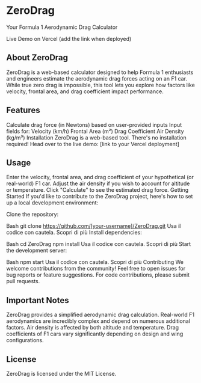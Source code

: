 # ZeroDrag
Your Formula 1 Aerodynamic Drag Calculator

Live Demo on Vercel (add the link when deployed)

## About ZeroDrag
ZeroDrag is a web-based calculator designed to help Formula 1 enthusiasts and engineers estimate the aerodynamic drag forces acting on an F1 car.  While true zero drag is impossible,  this tool lets you explore how factors like velocity,  frontal area, and drag coefficient impact performance.

## Features
Calculate drag force (in Newtons) based on user-provided inputs
Input fields for:
Velocity (km/h)
Frontal Area (m²)
Drag Coefficient
Air Density (kg/m³)
Installation
ZeroDrag is a web-based tool. There's no installation required! Head over to the live demo: [link to your Vercel deployment]

## Usage
Enter the velocity, frontal area, and drag coefficient of your hypothetical (or real-world) F1 car.
Adjust the air density if you wish to account for altitude or temperature.
Click "Calculate" to see the estimated drag force.
Getting Started
If you'd like to contribute to the ZeroDrag project, here's how to set up a local development environment:

Clone the repository:

Bash
git clone https://github.com/[your-username]/ZeroDrag.git
Usa il codice con cautela. Scopri di più
Install dependencies:

Bash
cd ZeroDrag
npm install
Usa il codice con cautela. Scopri di più
Start the development server:

Bash
npm start
Usa il codice con cautela. Scopri di più
Contributing
We welcome contributions from the community! Feel free to open issues for bug reports or feature suggestions. For code contributions, please submit pull requests.

## Important Notes
ZeroDrag provides a simplified aerodynamic drag calculation. Real-world F1 aerodynamics are incredibly complex and depend on numerous additional factors.
Air density is affected by both altitude and temperature.
Drag coefficients of F1 cars vary significantly depending on design and wing configurations.

## License
ZeroDrag is licensed under the MIT License.
